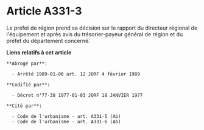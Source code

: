 # Article A331-3

Le préfet de région prend sa décision sur le rapport du directeur régional de l'équipement et après avis du trésorier-payeur
général de région et du préfet du département concerné.

**Liens relatifs à cet article**

	**Abrogé par**:

	  - Arrêté 1989-01-06 art. 12 JORF 4 février 1989

	**Codifié par**:

	  - Décret n°77-38 1977-01-03 JORF 18 JANVIER 1977

	**Cité par**:

	  - Code de l'urbanisme - art. A331-5 (Ab)
	  - Code de l'urbanisme - art. A331-6 (Ab)
